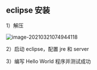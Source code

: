 ## eclipse 安装

1）解压

![image-20210321074944118](C:\Users\李祥鸿\AppData\Roaming\Typora\typora-user-images\image-20210321074944118.png)

2）启动 eclipse，配置 jre 和 server



3）编写 Hello World 程序并测试成功
































































